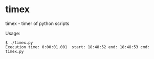 timex
=====

timex - timer of python scripts

Usage:

    $ ./timex.py 
    Execution time: 0:00:01.001  start: 18:48:52 end: 18:48:53 cmd: timex.py
